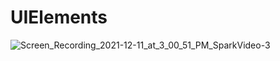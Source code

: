# UIElements

![Screen_Recording_2021-12-11_at_3_00_51_PM_SparkVideo-3](https://user-images.githubusercontent.com/89537132/145672116-b7856a41-8139-4675-859c-a795cf1be928.gif)

